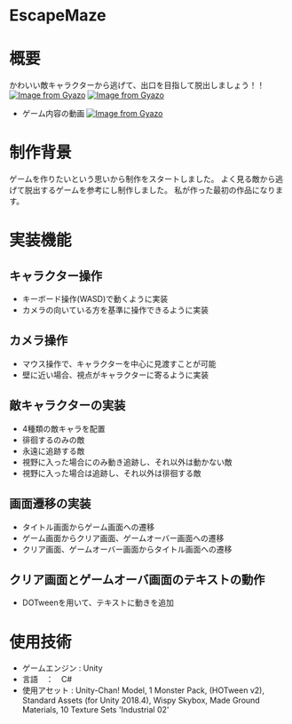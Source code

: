 # EscapeMaze
 
# 概要
かわいい敵キャラクターから逃げて、出口を目指して脱出しましょう！！
[![Image from Gyazo](https://i.gyazo.com/f911dbbcf89bc1196cf9e0034ce5c670.jpg)](https://gyazo.com/f911dbbcf89bc1196cf9e0034ce5c670)
[![Image from Gyazo](https://i.gyazo.com/36906322d7e5f94eb3bab2db3a3f633f.png)](https://gyazo.com/36906322d7e5f94eb3bab2db3a3f633f)
- ゲーム内容の動画
[![Image from Gyazo](https://i.gyazo.com/2475c74097262b90afedbe230abe6c3d.gif)](https://gyazo.com/2475c74097262b90afedbe230abe6c3d)
# 制作背景
ゲームを作りたいという思いから制作をスタートしました。
よく見る敵から逃げて脱出するゲームを参考にし制作しました。
私が作った最初の作品になります。

# 実装機能
## キャラクター操作
- キーボード操作(WASD)で動くように実装
- カメラの向いている方を基準に操作できるように実装
## カメラ操作
- マウス操作で、キャラクターを中心に見渡すことが可能
- 壁に近い場合、視点がキャラクターに寄るように実装
## 敵キャラクターの実装
- 4種類の敵キャラを配置
- 徘徊するのみの敵
- 永遠に追跡する敵
- 視野に入った場合にのみ動き追跡し、それ以外は動かない敵
- 視野に入った場合は追跡し、それ以外は徘徊する敵
## 画面遷移の実装
- タイトル画面からゲーム画面への遷移
- ゲーム画面からクリア画面、ゲームオーバー画面への遷移
- クリア画面、ゲームオーバー画面からタイトル画面への遷移
## クリア画面とゲームオーバ画面のテキストの動作
- DOTweenを用いて、テキストに動きを追加

# 使用技術
- ゲームエンジン : Unity
- 言語　：　C#
- 使用アセット : Unity-Chan! Model, 1 Monster Pack, (HOTween v2), Standard Assets (for Unity 2018.4), Wispy Skybox, Made Ground Materials, 10 Texture Sets 'Industrial 02'
